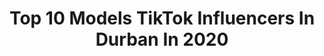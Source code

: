 ---
title: Top 10 Models TikTok Influencers In Durban In 2020
description: >-
  Find top models TikTok influencers in Durban in 2020. Most popular hashtags: #duet #quarantine #challenge #greenscreen.
platform: TikTok
profiles:
  - username: "alice_orion"
    fullname: >-
      Alice
    location: "South Africa"
    followers: 10200
    engagement: 775
    commentsToLikes: 0.071331
    id: ck81s4qyfpyye0j7886nifkep
    verified: false
    hashtags: "#greenscreen, #mugshawtys, #athomewithme, #singer"
  - username: "dinaadonay"
    fullname: >-
      Dina
    location: "South Africa"
    followers: 129688
    engagement: 948
    commentsToLikes: 0.018589
    id: ck8fc4n7v6ii80j78qd975qbu
    verified: false
    hashtags: "#quarantinelife, #comedy, #quarantine, #foryoupage"
  - username: "kylehenry_97"
    fullname: >-
      kylevt97
    location: "South Africa"
    followers: 2617
    engagement: 892
    commentsToLikes: 0.027658
    id: cka6l9z6x2axi0i78yw53uo7w
    verified: false
    hashtags: "#hospital, #heymom, #pacorabanne, #bored"
  - username: "akshaydabz"
    fullname: >-
      A.Dabz
    location: "South Africa"
    followers: 3323
    engagement: 789
    commentsToLikes: 0.031254
    id: cka0rnv93htlz0i781r1gg3qm
    verified: false
    hashtags: "#chestpress, #handstand, #thisisme, #menswear"
  - username: "ummokalex"
    fullname: >-
      Alex Amsinck
    location: "South Africa"
    followers: 3374
    engagement: 558
    commentsToLikes: 0.025605
    id: cka0odi1z39gb0i78ydamvovk
    verified: false
    hashtags: "#fart, #toiletpaper, #bussin, #studentlife"
  - username: "yuvansingh06"
    fullname: >-
      Yuvansingh
    location: "South Africa"
    followers: 2640
    engagement: 1561
    commentsToLikes: 0.052514
    id: ck9slj3die76b0j7804fcuj6r
    verified: false
    hashtags: "#duet"
  - username: "aj_nerd23"
    fullname: >-
      AJ_nerd
    location: "South Africa"
    followers: 4962
    engagement: 1179
    commentsToLikes: 0.053327
    id: ck9sk4tdk714a0j78onmsfw0g
    verified: false
    hashtags: "#xyzcba, #teamdurbz, #blowup, #tiktoktrending"
  - username: "andrerouxsaofficial"
    fullname: >-
      Andrè Roux
    location: "South Africa"
    followers: 22262
    engagement: 609
    commentsToLikes: 0.035219
    id: ck9fmtc3bv5en0j788cz1jv67
    verified: false
    hashtags: "#boredinthehouse"
  - username: "mr.passy"
    fullname: >-
      Mr.passy
    location: "South Africa"
    followers: 58886
    engagement: 786
    commentsToLikes: 0.024166
    id: cka8g8rya5k070i78yrii4tvn
    verified: false
    hashtags: "#pochettedalbum, #menfashion, #fashionmen, #glowupforreal"
  - username: "officialreya"
    fullname: >-
      ❤️SHREYA❤️
    location: "South Africa"
    followers: 3660
    engagement: 2872
    commentsToLikes: 0.055408
    id: ckad9hcwudoi50i788qz2tcbe
    verified: false
    hashtags: "#durban, #drake, #imfamousquad, #future"
---
